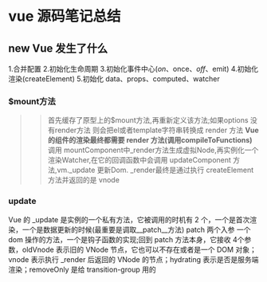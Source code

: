 # vue 源码笔记总结
## new Vue 发生了什么
 1.合并配置 
 2.初始化生命周期
 3.初始化事件中心($on、$once、$off、$emit)
 4.初始化渲染(createElement)
 5.初始化 data、props、computed、watcher
 ### $mount方法 
 >> 首先缓存了原型上的$mount方法,再重新定义该方法;如果options 没有render方法 则会把el或者template字符串转换成 render 方法 **Vue 的组件的渲染最终都需要 render 方法(调用compileToFunctions)** 调用 mountComponent中_render方法生成虚拟Node,再实例化一个渲染Watcher,在它的回调函数中会调用 updateComponent 方法,vm._update 更新Dom. _render最终是通过执行 createElement 方法并返回的是 vnode
### update
Vue 的 _update 是实例的一个私有方法，它被调用的时机有 2 个，一个是首次渲染，一个是数据更新的时候(最重要是调取__patch__方法) patch 两个入参 一个dom 操作的方法，一个是钩子函数的实现;回到 patch 方法本身，它接收 4个参数，oldVnode 表示旧的 VNode 节点，它也可以不存在或者是一个 DOM 对象；vnode 表示执行 _render 后返回的 VNode 的节点；hydrating 表示是否是服务端渲染；removeOnly 是给 transition-group 用的
